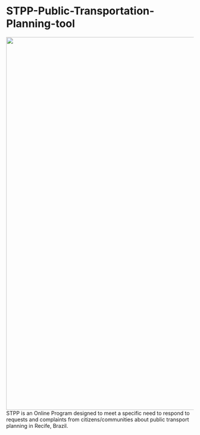 # STPP-Public-Transportation-Planning-tool
<img src="../images/vltreadme.jpeg?raw=true" width="1000" />
 STPP is an Online Program designed to meet a specific need to respond to requests and complaints from citizens/communities about public transport planning in Recife, Brazil.
